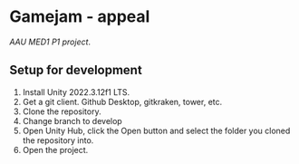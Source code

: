 # Gamejam - appeal

_AAU MED1 P1 project_.

## Setup for development

1. Install Unity 2022.3.12f1 LTS.
2. Get a git client. Github Desktop, gitkraken, tower, etc.
3. Clone the repository.
4. Change branch to develop
5. Open Unity Hub, click the Open button and select the folder you cloned the repository into.
6. Open the project.

